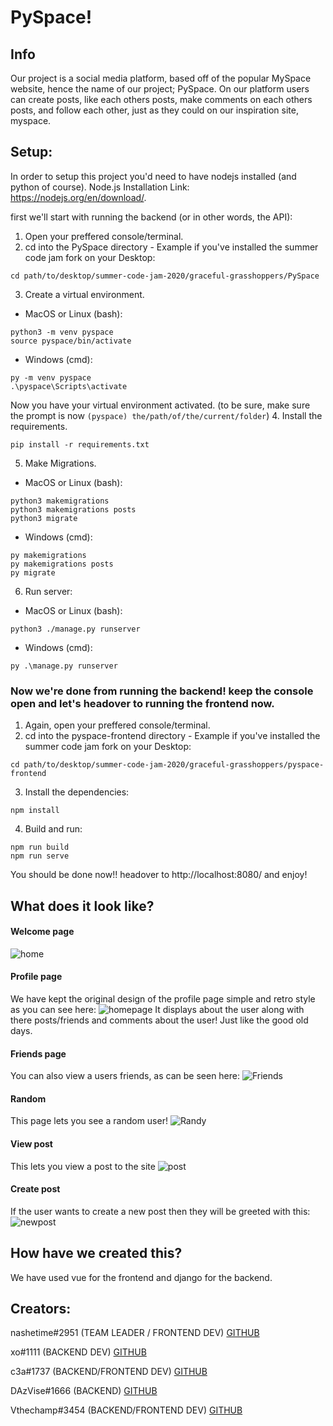 
# PySpace!

## Info
Our project is a social media platform, based off of the popular MySpace website, hence the name of our project; PySpace. On our platform users can create posts, like each others posts, make comments on each others posts, and follow each other, just as they could on our inspiration site, myspace. 

## Setup:
In order to setup this project you'd need to have nodejs installed (and python of course).
Node.js Installation Link: https://nodejs.org/en/download/.

first we'll start with running the backend (or in other words, the API):
1. Open your preffered console/terminal.
2. cd into the PySpace directory - Example if you've installed the summer code jam fork on your Desktop:
```
cd path/to/desktop/summer-code-jam-2020/graceful-grasshoppers/PySpace
```
3. Create a virtual environment.
- MacOS or Linux (bash): 
```
python3 -m venv pyspace
source pyspace/bin/activate
```
- Windows (cmd): 
```
py -m venv pyspace
.\pyspace\Scripts\activate
```
Now you have your virtual environment activated. (to be sure, make sure the prompt is now `(pyspace) the/path/of/the/current/folder`)
4. Install the requirements.
```
pip install -r requirements.txt
```
5. Make Migrations.
- MacOS or Linux (bash): 
```
python3 makemigrations
python3 makemigrations posts
python3 migrate
```
- Windows (cmd): 
```
py makemigrations
py makemigrations posts
py migrate
```

6. Run server:
- MacOS or Linux (bash): 
```
python3 ./manage.py runserver
```
- Windows (cmd): 
```
py .\manage.py runserver
```

### Now we're done from running the backend! keep the console open and let's headover to running the frontend now.
1. Again, open your preffered console/terminal.
2. cd into the pyspace-frontend directory - Example if you've installed the summer code jam fork on your Desktop:
```
cd path/to/desktop/summer-code-jam-2020/graceful-grasshoppers/pyspace-frontend
```
3. Install the dependencies:
```
npm install
```
4. Build and run:
```
npm run build
npm run serve
```

You should be done now!! headover to http://localhost:8080/ and enjoy!

## What does it look like?
#### Welcome page
![home](https://imgur.com/9FzKzxY.jpg)
#### Profile page 
We have kept the original design of the profile page simple and retro style as you can see here:
![homepage](https://imgur.com/Nc0JuI7.jpg)
It displays about the user along with there posts/friends and comments about the user! Just like the good old days.
#### Friends page
You can also view a users friends, as can be seen here:
![Friends](https://imgur.com/9qJQYMy.jpg)
#### Random
This page lets you see a random user!
![Randy](https://imgur.com/sXfjCKt.jpg)
#### View post
This lets you view a post to the site
![post](https://imgur.com/Ad3bDWg.jpg)
#### Create post
If the user wants to create a new post then they will be greeted with this:
![newpost](https://imgur.com/xq0ubBV.jpg)

## How have we created this?

We have used vue for the frontend and django for the backend.

## Creators:

nashetime#2951 (TEAM LEADER / FRONTEND DEV)
[GITHUB](https://github.com/georgemunyoro)

xo#1111 (BACKEND DEV)
[GITHUB](https://github.com/cswil)

c3a#1737 (BACKEND/FRONTEND DEV)
[GITHUB](https://github.com/Chris-C3A)

DAzVise#1666 (BACKEND)
[GITHUB](https://github.com/DAzVise)

Vthechamp#3454 (BACKEND/FRONTEND DEV)
[GITHUB](https://github.com/Vthechamp22)
